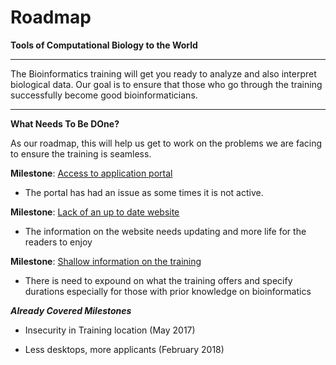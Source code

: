 # Roadmap
**Tools of Computational Biology to the World**
***

The Bioinformatics training will get you ready to analyze and also interpret biological data. 
Our goal is to ensure that those who go through the training successfully become good bioinformaticians.
***

**What Needs To Be DOne?**

As our roadmap, this will help us get to work on the problems we are facing to ensure the training is seamless.

**Milestone**:
[Access to application portal](url)

* The portal has had an issue as some times it is not active.

**Milestone**:
[Lack of an up to date website](url)

* The information on the website needs updating and more life for the readers to enjoy

**Milestone**:
[Shallow information on the training](url)

* There is need to expound on what the training offers and specify durations especially for those with prior knowledge on bioinformatics

***Already Covered Milestones***

* Insecurity in Training location (May 2017)

* Less desktops, more applicants (February 2018)
